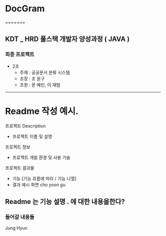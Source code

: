# DocGram
=======
## KDT _ HRD 풀스택 개발자 양성과정 ( JAVA )
### 최종 프로젝트
- 2조
	- 주제 : 공공문서 분류 시스템
	- 조장 : 조 윤구
	- 조원 : 문 예빈, 이 재범
	
---

# Readme 작성 예시.
프로젝트 Description
- 프로젝트 이름 및 설명

프로젝트 정보
- 프로젝트 개발 환경 및 사용 기술

프로젝트 결과물
- 기능 [기능 흐름에 따라 / 기능 나열]
- 결과 예시 화면
cho yoon gu
## Readme 는 기능 설명 . 에 대한 내용을한다?
### 들어갈 내용들
Jung Hyun
